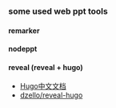 ### some used web ppt tools

#### remarker

#### nodeppt

#### reveal (reveal + hugo)

- [Hugo中文文档](https://www.gohugo.org/)
- [dzello/reveal-hugo](https://github.com/dzello/reveal-hugo)